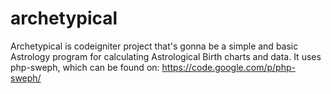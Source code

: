archetypical
============

Archetypical is codeigniter project that's gonna be a simple and basic Astrology program for calculating Astrological Birth charts and data. It uses php-sweph, which can be found on: https://code.google.com/p/php-sweph/
